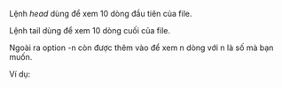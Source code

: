 Lệnh _head_ dùng để xem 10 dòng đầu tiên của file.

Lệnh tail dùng để xem 10 dòng cuối của file.

Ngoài ra option -n còn được thêm vào để xem n dòng với n là số mà bạn muốn.

Ví dụ:



